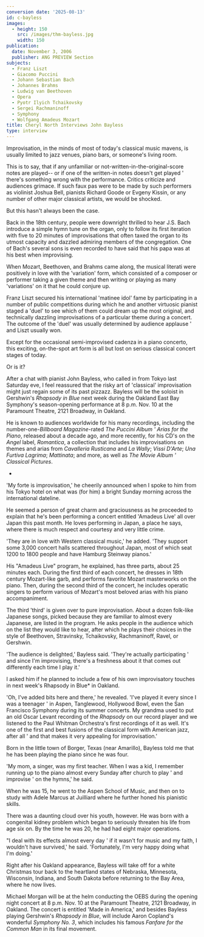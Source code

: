 ```yaml
---
conversion date: '2025-08-13'
id: c-bayless
images:
  - height: 150
    src: /images/thm-bayless.jpg
    width: 150
publication:
  date: November 3, 2006
  publisher: ANG PREVIEW Section
subjects:
  - Franz Liszt
  - Giacomo Puccini
  - Johann Sebastian Bach
  - Johannes Brahms
  - Ludwig van Beethoven
  - Opera
  - Pyotr Ilyich Tchaikovsky
  - Sergei Rachmaninoff
  - Symphony
  - Wolfgang Amadeus Mozart
title: Cheryl North Interviews John Bayless
type: interview
---
```


Improvisation, in the minds of most of today's classical music mavens, is usually limited to jazz venues, piano bars, or someone's living room.

 This is to say, that if any unfamiliar or not-written-in-the-original-score notes are played-- or if one of the written-in notes doesn't get played ' there's something wrong with the performance. Critics criticize and audiences grimace. If such faux pas were to be made by such performers as violinist Joshua Bell, pianists Richard Goode or Evgeny Kissin, or any number of other major classical artists, we would be shocked.

 But this hasn't always been the case.

 Back in the 18th century, people were downright thrilled to hear J.S. Bach introduce a simple hymn tune on the organ, only to follow its first iteration with five to 20 minutes of improvisations that often taxed the organ to its utmost capacity and dazzled admiring members of the congregation. One of Bach's several sons is even recorded to have said that his papa was at his best when improvising.

 When Mozart, Beethoven, and Brahms came along, the musical literati were positively in love with the 'variation' form, which consisted of a composer or performer taking a given theme and then writing or playing as many 'variations' on it that he could conjure up.

 Franz Liszt secured his international 'matinee idol' fame by participating in a number of public competitions during which he and another virtuosic pianist staged a 'duel' to see which of them could dream up the most original, and technically dazzling improvisations of a particular theme during a concert. The outcome of the 'duel' was usually determined by audience applause ' and Liszt usually won.

 Except for the occasional semi-improvised cadenza in a piano concerto, this exciting, on-the-spot art form is all but lost on serious classical concert stages of today.

 Or is it?

 After a chat with pianist John Bayless, who called in from Tokyo last Saturday eve, I feel reassured that the risky art of 'classical' improvisation might just regain some of its past pizzazz. Bayless will be the soloist in Gershwin's *Rhapsody in Blue* next week during the Oakland East Bay Symphony's season-opening performance at 8 p.m. Nov. 10 at the Paramount Theatre, 2121 Broadway, in Oakland.

 He is known to audiences worldwide for his many recordings, including the number-one-*Billboard Magazine*-rated *The Puccini Album ' Arias for the Piano*, released about a decade ago, and more recently, for his CD's on the *Angel* label, *Romantica*, a collection that includes his improvisations on themes and arias from *Cavalleria Rusticana* and *La Wally*; *Vissi D'Arte*; *Una Furtiva Lagrima*; *Mattinata*; and more, as well as *The Movie Album ' Classical Pictures*.

*

 'My forte is improvisation,' he cheerily announced when I spoke to him from his Tokyo hotel on what was (for him) a bright Sunday morning across the international dateline.

 He seemed a person of great charm and graciousness as he proceeded to explain that he's been performing a concert entitled 'Amadeus Live' all over Japan this past month. He loves performing in Japan, a place he says, where there is much respect and courtesy and very little crime.

 'They are in love with Western classical music,' he added. 'They support some 3,000 concert halls scattered throughout Japan, most of which seat 1200 to 1800 people and have Hamburg Steinway pianos.'

 His "Amadeus Live" program, he explained, has three parts, about 25 minutes each. During the first third of each concert, he dresses in 18th century Mozart-like garb, and performs favorite Mozart masterworks on the piano. Then, during the second third of the concert, he includes operatic singers to perform various of Mozart's most beloved arias with his piano accompaniment.

 The third 'third' is given over to pure improvisation. About a dozen folk-like Japanese songs, picked because they are familiar to almost every Japanese, are listed in the program. He asks people in the audience which on the list they would like to hear, after which he plays their choices in the style of Beethoven, Stravinsky, Tchaikovsky, Rachmaninoff, Ravel, or Gershwin.

 'The audience is delighted,' Bayless said. 'They're actually participating ' and since I'm improvising, there's a freshness about it that comes out differently each time I play it.'

 I asked him if he planned to include a few of his own improvisatory touches in next week's Rhapsody in Blue* in Oakland.

 'Oh, I've added bits here and there,' he revealed. 'I've played it every since I was a teenager ' in Aspen, Tanglewood, Hollywood Bowl, even the San Francisco Symphony during its summer concerts. My grandma used to put an old Oscar Levant recording of the *Rhapsody* on our record player and we listened to the Paul Whitman Orchestra's first recordings of it as well. It's one of the first and best fusions of the classical form with American jazz, after all ' and that makes it very appealing for improvisation.'

 Born in the little town of Borger, Texas (near Amarillo), Bayless told me that he has been playing the piano since he was four.

 'My mom, a singer, was my first teacher. When I was a kid, I remember running up to the piano almost every Sunday after church to play ' and improvise ' on the hymns,' he said.

 When he was 15, he went to the Aspen School of Music, and then on to study with Adele Marcus at Juilliard where he further honed his pianistic skills.

 There was a daunting cloud over his youth, however. He was born with a congenital kidney problem which began to seriously threaten his life from age six on. By the time he was 20, he had had eight major operations.

 "I deal with its effects almost every day ' if it wasn't for music and my faith, I wouldn't have survived,' he said. 'Fortunately, I'm very happy doing what I'm doing.'

 Right after his Oakland appearance, Bayless will take off for a white Christmas tour back to the heartland states of Nebraska, Minnesota, Wisconsin, Indiana, and South Dakota before returning to the Bay Area, where he now lives.

 Michael Morgan will be at the helm conducting the OEBS during the opening night concert at 8 p.m. Nov. 10 at the Paramount Theatre, 2121 Broadway, in Oakland. The concert is entitled 'Made in America,' and besides Bayless playing Gershwin's *Rhapsody in Blue*, will include Aaron Copland's wonderful *Symphony No. 3*, which includes his famous *Fanfare for the Common Man* in its final movement.

